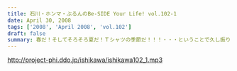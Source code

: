 ```yaml
---
title: 石川・ホンマ・ぶるんのBe-SIDE Your Life! vol.102-1
date: April 30, 2008
tags: ['2008', 'April 2008', 'vol.102']
draft: false
summary: 春だ！そしてそろそろ夏だ！Ｔシャツの季節だ！！！・・・ということで久し振りのビーサイグッズが出現！詳しくはこちらビーサイ公式ＨＰも要チェックや！↓be-side.jpNAMAE
---
```


http://project-phi.ddo.jp/ishikawa/ishikawa102_1.mp3